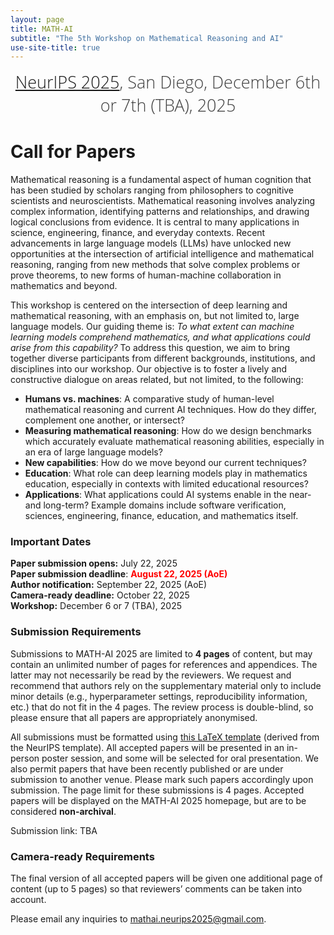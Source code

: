 ```yaml
---
layout: page
title: MATH-AI
subtitle: "The 5th Workshop on Mathematical Reasoning and AI"
use-site-title: true
---
```

<div class="venue" style="font-size: 27px; display: block; font-family: 'Open Sans', 'Helvetica Neue', Helvetica, Arial, sans-serif; font-weight: 300; color: #404040; text-align: center;">
  <a target="_blank" href="https://neurips.cc/">NeurIPS 2025</a>, San Diego, December 6th or 7th (TBA), 2025
</div>


# Call for Papers

Mathematical reasoning is a fundamental aspect of human cognition that has been studied by scholars ranging from 
philosophers to cognitive scientists and neuroscientists. Mathematical reasoning involves analyzing complex information, identifying patterns and relationships, and drawing logical conclusions from evidence. It is central to many applications in science, engineering, finance, and everyday contexts. Recent advancements in large language models (LLMs) have unlocked new opportunities at the intersection of artificial intelligence and mathematical reasoning, ranging from new methods that solve complex problems or prove theorems, to new forms of human-machine collaboration in mathematics and beyond. 

This workshop is centered on the intersection of deep learning and mathematical reasoning, with an emphasis on, but not limited to, large language models. Our guiding theme is: *To what extent can machine learning models comprehend mathematics, and what applications could arise from this capability?* To address this question, we aim to bring together diverse participants from different backgrounds, institutions, and disciplines into our workshop. Our objective is to foster a lively and constructive dialogue on areas related, but not limited, to the following:

- **Humans vs. machines**: A comparative study of human-level mathematical reasoning and current AI techniques. How do they differ, complement one another, or intersect?
- **Measuring mathematical reasoning**: How do we design benchmarks which accurately evaluate mathematical reasoning abilities, especially in an era of large language models?
- **New capabilities**: How do we move beyond our current techniques?
- **Education**: What role can deep learning models play in mathematics education, especially in contexts with limited educational resources?
- **Applications**: What applications could AI systems enable in the near- and long-term? Example domains include software verification, sciences, engineering, finance, education, and mathematics itself.

### Important Dates 

**Paper submission opens:** July 22, 2025 <br>
**Paper submission deadline**: <b style='color:red;'>August 22, 2025 (AoE)</b><br>
**Author notification:** September 22, 2025 (AoE) <br>
**Camera-ready deadline:** October 22, 2025 <br>
**Workshop:** December 6 or 7 (TBA), 2025


### Submission Requirements

Submissions to MATH-AI 2025 are limited to **4 pages** of content, but may contain an unlimited number of pages for references and appendices. The latter may not necessarily be read by the reviewers. We request and recommend that authors rely on the supplementary material only to include minor details (e.g., hyperparameter settings, reproducibility information, etc.) that do not fit in the 4 pages. The review process is double-blind, so please ensure that all papers are appropriately anonymised.

All submissions must be formatted using [this LaTeX template](https://github.com/mathai2025/mathai2025.github.io/raw/refs/heads/main/_data/mathai_neurips2025_template.zip) (derived from the NeurIPS template). All accepted papers will be presented in an in-person poster session, and some will be selected for oral presentation. We also permit papers that have been recently published or are under submission to another venue. Please mark such papers accordingly upon submission. The page limit for these submissions is 4 pages. Accepted papers will be displayed on the MATH-AI 2025 homepage, but are to be considered **non-archival**.

Submission link: TBA

<!--
[https://openreview.net/group?id=NeurIPS.cc/2025/Workshop/MATH-AI](https://openreview.net/group?id=NeurIPS.cc/2025/Workshop/MATH-AI) 
-->


### Camera-ready Requirements

The final version of all accepted papers will be given one additional page of content (up to 5 pages) so that reviewers’ comments can be taken into account.

Please email any inquiries to [mathai.neurips2025@gmail.com](mailto:mathai.neurips2025@gmail.com).
